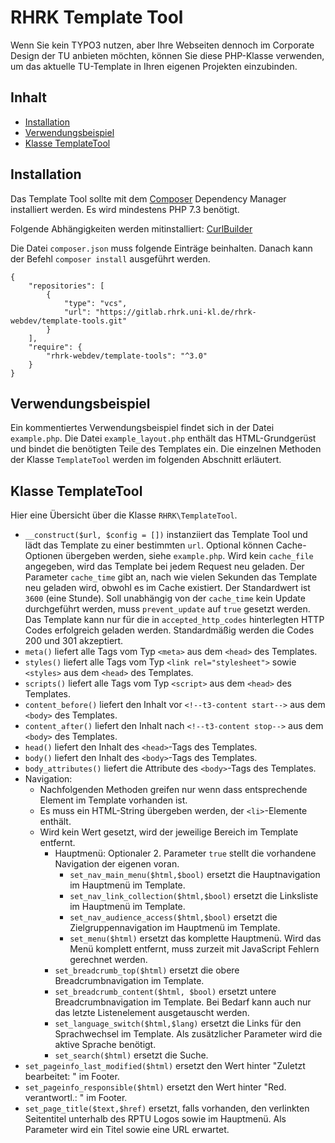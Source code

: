 # RHRK Template Tool

Wenn Sie kein TYPO3 nutzen, aber Ihre Webseiten dennoch im Corporate Design der TU anbieten
möchten, können Sie diese PHP-Klasse verwenden, um das aktuelle TU-Template in Ihren eigenen
Projekten einzubinden.

## Inhalt

* [Installation](#installation)
* [Verwendungsbeispiel](#verwendungsbeispiel)
* [Klasse TemplateTool](#klasse-templatetool)

## Installation

Das Template Tool sollte mit dem [Composer](https://getcomposer.org) Dependency Manager
installiert werden. Es wird mindestens PHP 7.3 benötigt.

Folgende Abhängigkeiten werden mitinstalliert: [CurlBuilder](https://gitlab.rhrk.uni-kl.de/rhrk-webdev/services/curl)

Die Datei `composer.json` muss folgende Einträge beinhalten.
Danach kann der Befehl `composer install` ausgeführt werden.

```
{
    "repositories": [
        {
            "type": "vcs",
            "url": "https://gitlab.rhrk.uni-kl.de/rhrk-webdev/template-tools.git"
        }
    ],
    "require": {
        "rhrk-webdev/template-tools": "^3.0"
    }
}
```

## Verwendungsbeispiel

Ein kommentiertes Verwendungsbeispiel findet sich in der Datei `example.php`. Die Datei
`example_layout.php` enthält das HTML-Grundgerüst und bindet die benötigten Teile des Templates
ein. Die einzelnen Methoden der Klasse `TemplateTool` werden im folgenden Abschnitt erläutert.

## Klasse TemplateTool

Hier eine Übersicht über die Klasse `RHRK\TemplateTool`.

* `__construct($url, $config = [])` instanziiert das Template Tool und lädt das Template zu
  einer bestimmten `url`. Optional können Cache-Optionen übergeben werden, siehe `example.php`.
  Wird kein `cache_file` angegeben, wird das Template bei jedem Request neu geladen. Der Parameter
  `cache_time` gibt an, nach wie vielen Sekunden das Template neu geladen wird, obwohl es im Cache
  existiert. Der Standardwert ist `3600` (eine Stunde). Soll unabhängig von der `cache_time` kein Update durchgeführt
  werden, muss `prevent_update` auf `true` gesetzt werden. Das Template kann nur für die in `accepted_http_codes`
  hinterlegten HTTP Codes erfolgreich geladen werden. Standardmäßig werden die Codes 200 und 301 akzeptiert.
* `meta()` liefert alle Tags vom Typ `<meta>` aus dem `<head>` des Templates.
* `styles()` liefert alle Tags vom Typ `<link rel="stylesheet">` sowie `<styles>` aus dem `<head>` des Templates.
* `scripts()` liefert alle Tags vom Typ `<script>` aus dem `<head>` des Templates.
* `content_before()` liefert den Inhalt vor `<!--t3-content start-->` aus dem `<body>` des Templates.
* `content_after()` liefert den Inhalt nach `<!--t3-content stop-->` aus dem `<body>` des Templates.
* `head()` liefert den Inhalt des `<head>`-Tags des Templates.
* `body()` liefert den Inhalt des `<body>`-Tags des Templates.
* `body_attributes()` liefert die Attribute des `<body>`-Tags des Templates.
* Navigation:
    * Nachfolgenden Methoden greifen nur wenn dass entsprechende Element im Template vorhanden ist.
    * Es muss ein HTML-String übergeben werden, der `<li>`-Elemente enthält.
    * Wird kein Wert gesetzt, wird der jeweilige Bereich im Template entfernt.
        * Hauptmenü: Optionaler 2. Parameter `true` stellt die vorhandene Navigation der eigenen voran.
            * `set_nav_main_menu($html,$bool)` ersetzt die Hauptnavigation im Hauptmenü im Template.
            * `set_nav_link_collection($html,$bool)` ersetzt die Linksliste im Hauptmenü im Template.
            * `set_nav_audience_access($html,$bool)` ersetzt die Zielgruppennavigation im Hauptmenü im Template.
            * `set_menu($html)` ersetzt das komplette Hauptmenü. Wird das Menü komplett entfernt, muss zurzeit mit
              JavaScript Fehlern gerechnet werden.
        * `set_breadcrumb_top($html)` ersetzt die obere Breadcrumbnavigation im Template.
        * `set_breadcrumb_content($html, $bool)` ersetzt untere Breadcrumbnavigation im Template. Bei Bedarf kann auch
          nur das letzte Listenelement ausgetauscht werden.
        * `set_language_switch($html,$lang)` ersetzt die Links für den Sprachwechsel im Template. Als zusätzlicher
          Parameter wird die aktive Sprache benötigt.
        * `set_search($html)` ersetzt die Suche.
* `set_pageinfo_last_modified($html)` ersetzt den Wert hinter "Zuletzt bearbeitet: " im Footer.
* `set_pageinfo_responsible($html)` ersetzt den Wert hinter "Red. verantwortl.: " im Footer.
* `set_page_title($text,$href)` ersetzt, falls vorhanden, den verlinkten Seitentitel unterhalb des RPTU Logos sowie im
  Hauptmenü. Als Parameter wird ein Titel sowie eine URL erwartet.
